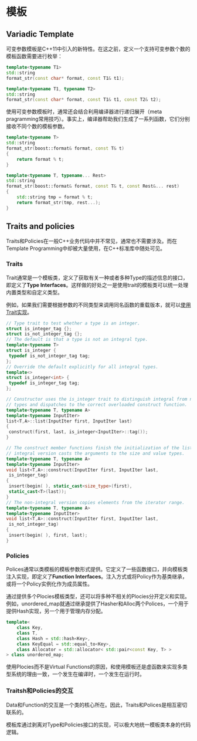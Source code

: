 # 模板

## Variadic Template

可变参数模板是C++11中引入的新特性。在这之前，定义一个支持可变参数个数的模板函数需要进行枚举：

```C++
template<typename T1>
std::string
format_str(const char* format, const T1& t1);

template<typename T1, typename T2>
std::string
format_str(const char* format, const T1& t1, const T2& t2);
```

使用可变参数模板时，通常还会结合利用编译器进行递归展开（meta pragramming常用技巧）。事实上，编译器帮助我们生成了一系列函数，它们分别接收不同个数的模板参数。

```C++
template<typename T>
std::string
format_str(boost::format& format, const T& t)
{
    return format % t;
}

template<typename T, typename... Rest>
std::string
format_str(boost::format& format, const T& t, const Rest&... rest)
{
    std::string tmp = format % t;
    return format_str(tmp, rest...);
}
```

## Traits and policies

Traits和Policies在一般C++业务代码中并不常见，通常也不需要涉及。而在Template Programming中却被大量使用，在C++标准库中随处可见。

### Traits

Trait通常是一个模板类，定义了获取有关一种或者多种Type的描述信息的接口，即定义了**Type Interfaces**。这样做的好处之一是使用trait的模板类可以统一处理内置类型和自定义类型。

例如，如果我们需要根据参数的不同类型来调用同名函数的重载版本，就可以[使用Trait实现](https://www.oreilly.com/library/view/c-in-a/059600298X/)。

```cpp
// Type trait to test whether a type is an integer.
struct is_integer_tag {};
struct is_not_integer_tag {};
// The default is that a type is not an integral type.
template<typename T>
struct is_integer {
 typedef is_not_integer_tag tag;
};
// Override the default explicitly for all integral types.
template<>
struct is_integer<int> {
 typedef is_integer_tag tag;
};

// Constructor uses the is_integer trait to distinguish integral from nonintegral
// types and dispatches to the correct overloaded construct function.
template<typename T, typename A>
template<typename InputIter>
list<T,A>::list(InputIter first, InputIter last)
{
 construct(first, last, is_integer<InputIter>::tag());
}

// The construct member functions finish the initialization of the list. The
// integral version casts the arguments to the size and value types.
template<typename T, typename A>
template<typename InputIter>
void list<T,A>::construct(InputIter first, InputIter last,
 is_integer_tag)
{
 insert(begin( ), static_cast<size_type>(first),
 static_cast<T>(last));
}
// The non-integral version copies elements from the iterator range.
template<typename T, typename A>
template<typename InputIter>
void list<T,A>::construct(InputIter first, InputIter last,
 is_not_integer_tag)
{
 insert(begin( ), first, last);
}
```

### Policies

Polices通常以类模板的模板参数形式提供。它定义了一些函数接口，并向模板类注入实现，即定义了**Function Interfaces**。注入方式或将Policy作为基类继承，或将一个Policy实例化作为成员属性。

通过提供多个Plocies模板类型，还可以将多种不相关的Plocies分开定义和实现。例如，unordered_map就通过继承提供了Hasher和Alloc两个Polices，一个用于提供Hash实现，另一个用于管理内存分配。

```cpp
template<
    class Key,
    class T,
    class Hash = std::hash<Key>,
    class KeyEqual = std::equal_to<Key>,
    class Allocator = std::allocator< std::pair<const Key, T> >
> class unordered_map;
```

使用Plocies而不是Virtual Functions的原因，和使用模板还是虚函数来实现多类型系统的理由一致，一个发生在编译时，一个发生在运行时。

### Traitsh和Policies的交互

Data和Function的交互是一个类的核心所在。因此，Traits和Polices是相互密切联系的。

模板库通过剥离对Type和Policies接口的实现，可以极大地统一模板类本身的代码逻辑。
